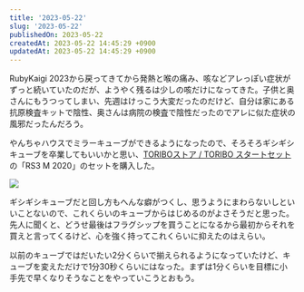 ```yaml
---
title: '2023-05-22'
slug: '2023-05-22'
publishedOn: 2023-05-22
createdAt: 2023-05-22 14:45:29 +0900
updatedAt: 2023-05-22 14:45:29 +0900
---
```

RubyKaigi 2023から戻ってきてから発熱と喉の痛み、咳などアレっぽい症状がずっと続いていたのだが、ようやく残るは少しの咳だけになってきた。子供と奥さんにもうつってしまい、先週はけっこう大変だったのだけど、自分は家にある抗原検査キットで陰性、奥さんは病院の検査で陰性だったのでアレに似た症状の風邪だったんだろう。

やんちゃハウスでミラーキューブができるようになったので、そろそろギシギシキューブを卒業してもいいかと思い、[TORIBOストア / TORIBO スタートセット](https://store.tribox.com/products/detail.php?product_id=2892) の「RS3 M 2020」のセットを購入した。

![](https://lh3.googleusercontent.com/pw/AJFCJaWS7ZOWZJbHxqx4m9Lomo4b9-g_geMbZkMvJeOrTrW7YmZaTolueeTNEgDd6uB30a2G7bATP-Vc_QWhjlbr8cqlgRV5vkkXm1WKpBCJqfmPxdipUcx5LcjdQGGUaj1rOJQEk78wAmeFs-37PxMOqiiJYA=w1278-h962-s-no?authuser=0)

ギシギシキューブだと回し方もへんな癖がつくし、思うようにまわらないしといいことないので、これくらいのキューブからはじめるのがよさそうだと思った。先人に聞くと、どうせ最後はフラグシップを買うことになるから最初からそれを買えと言ってくるけど、心を強く持ってこれくらいに抑えたのはえらい。

以前のキューブではだいたい2分くらいで揃えられるようになっていたけど、キューブを変えただけで1分30秒くらいにはなった。まずは1分くらいを目標に小手先で早くなりそうなことをやっていこうとおもう。
